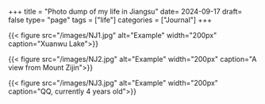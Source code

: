 +++
title = "Photo dump of my life in Jiangsu"
date= 2024-09-17
draft= false
type= "page"
tags = ["life"]
categories = ["Journal"]
+++

{{< figure src="/images/NJ1.jpg" alt="Example" width="200px" caption="Xuanwu Lake">}}

{{< figure src="/images/NJ2.jpg" alt="Example" width="200px" caption="A view from Mount Zijin">}}

{{< figure src="/images/NJ3.jpg" alt="Example" width="200px" caption="QQ, currently 4 years old">}}
